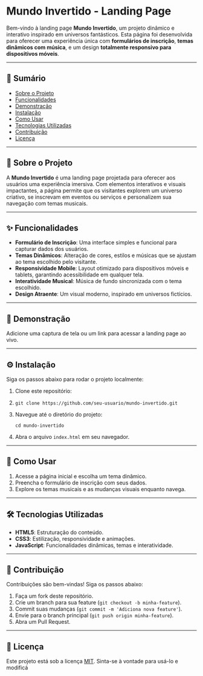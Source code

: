 # Mundo Invertido - Landing Page

Bem-vindo à landing page **Mundo Invertido**, um projeto dinâmico e interativo inspirado em universos fantásticos. Esta página foi desenvolvida para oferecer uma experiência única com **formulários de inscrição**, **temas dinâmicos com música**, e um design **totalmente responsivo para dispositivos móveis**.

---

## 📑 Sumário

- [Sobre o Projeto](#sobre-o-projeto)
- [Funcionalidades](#funcionalidades)
- [Demonstração](#demonstração)
- [Instalação](#instalação)
- [Como Usar](#como-usar)
- [Tecnologias Utilizadas](#tecnologias-utilizadas)
- [Contribuição](#contribuição)
- [Licença](#licença)

---

## 📝 Sobre o Projeto

A **Mundo Invertido** é uma landing page projetada para oferecer aos usuários uma experiência imersiva. Com elementos interativos e visuais impactantes, a página permite que os visitantes explorem um universo criativo, se inscrevam em eventos ou serviços e personalizem sua navegação com temas musicais.

---

## ✨ Funcionalidades

- **Formulário de Inscrição**: Uma interface simples e funcional para capturar dados dos usuários.
- **Temas Dinâmicos**: Alteração de cores, estilos e músicas que se ajustam ao tema escolhido pelo visitante.
- **Responsividade Mobile**: Layout otimizado para dispositivos móveis e tablets, garantindo acessibilidade em qualquer tela.
- **Interatividade Musical**: Música de fundo sincronizada com o tema escolhido.
- **Design Atraente**: Um visual moderno, inspirado em universos fictícios.

---

## 📸 Demonstração

Adicione uma captura de tela ou um link para acessar a landing page ao vivo.

---

## ⚙️ Instalação

Siga os passos abaixo para rodar o projeto localmente:

1. Clone este repositório:
2. ```
   git clone https://github.com/seu-usuario/mundo-invertido.git
   ```
3. Navegue até o diretório do projeto:
   ```
   cd mundo-invertido
   ```
5. Abra o arquivo `index.html` em seu navegador.

---

## 🚀 Como Usar

1. Acesse a página inicial e escolha um tema dinâmico.
2. Preencha o formulário de inscrição com seus dados.
3. Explore os temas musicais e as mudanças visuais enquanto navega.

---

## 🛠️ Tecnologias Utilizadas

- **HTML5**: Estruturação do conteúdo.
- **CSS3**: Estilização, responsividade e animações.
- **JavaScript**: Funcionalidades dinâmicas, temas e interatividade.

---

## 🤝 Contribuição

Contribuições são bem-vindas! Siga os passos abaixo:

1. Faça um fork deste repositório.
2. Crie um branch para sua feature (`git checkout -b minha-feature`).
3. Commit suas mudanças (`git commit -m 'Adiciona nova feature'`).
4. Envie para o branch principal (`git push origin minha-feature`).
5. Abra um Pull Request.

---

## 📜 Licença

Este projeto está sob a licença [MIT](https://opensource.org/licenses/MIT). Sinta-se à vontade para usá-lo e modificá
